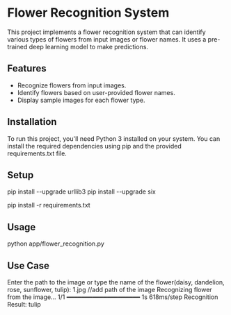 # Flower Recognition System

This project implements a flower recognition system that can identify various types of flowers from input images or flower names. It uses a pre-trained deep learning model to make predictions.

## Features

- Recognize flowers from input images.
- Identify flowers based on user-provided flower names.
- Display sample images for each flower type.

## Installation

To run this project, you'll need Python 3 installed on your system. You can install the required dependencies using pip and the provided requirements.txt file.

## Setup

pip install --upgrade urllib3
pip install --upgrade six

pip install -r requirements.txt

## Usage

python app/flower_recognition.py

## Use Case

Enter the path to the image or type the name of the flower(daisy, dandelion, rose, sunflower, tulip):
1.jpg //add path of the image
Recognizing flower from the image...
1/1 ━━━━━━━━━━━━━━━━━━━━ 1s 618ms/step
Recognition Result: tulip
